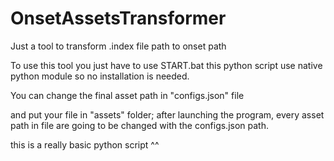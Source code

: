 # OnsetAssetsTransformer
Just a tool to transform .index file path to onset path

To use this tool you just have to use START.bat this python script use native python module so no installation is needed.

You can change the final asset path in "configs.json" file

and put your file in "assets" folder; after launching the program, every asset path in file are going to be changed with the configs.json path.

this is a really basic python script ^^
